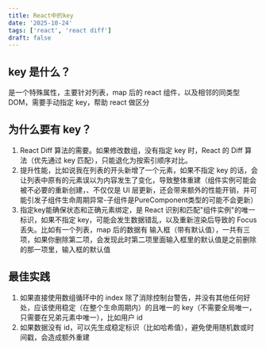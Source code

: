```yaml
---
title: React中的key
date: '2025-10-24'
tags: ['react', 'react diff']
draft: false
---
```


## key 是什么？

是一个特殊属性，主要针对列表，map 后的 react 组件，以及相邻的同类型 DOM，需要手动指定 key，帮助 react 做区分

## 为什么要有 key？

1. React Diff 算法的需要。如果修改数组，没有指定 key 时，React 的 Diff 算法（优先通过 key 匹配），只能退化为按索引顺序对比。
2. 提升性能，比如说我在列表的开头新增了一个元素，如果不指定 key 的话，会让列表中原有的元素误以为内容发生了变化，导致整体重建（组件实例可能会被不必要的重新创建，、不仅仅是 UI 层更新，还会带来额外的性能开销，并可能引发子组件生命周期异常-子组件是PureComponent类型的可能不会更新）
3. 指定key能确保状态和正确元素绑定，是 React 识别和匹配"组件实例"的唯一标识，如果不指定 key，可能会发生数据错乱，以及重新渲染后导致的 Focus 丢失。比如有一个列表，map 后的数据有 输入框（带有默认值），一共有三项，如果你删除第二项，会发现此时第二项里面输入框里的默认值是之前删除的那一项里，输入框的默认值

## 最佳实践

1. 如果直接使用数组循环中的 index 除了消除控制台警告，并没有其他任何好处，应该使用稳定（在整个生命周期内）的且唯一的 key（不需要全局唯一，只需要在兄弟元素中唯一），比如用户 id
2. 如果数据没有 id，可以先生成稳定标识（比如哈希值），避免使用随机数或时间戳，会造成额外重建
